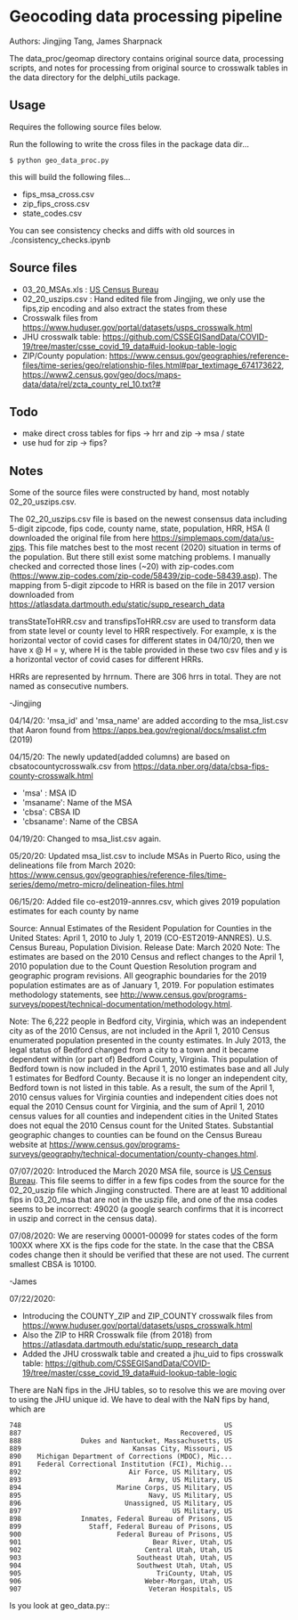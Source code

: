 # Geocoding data processing pipeline

Authors: Jingjing Tang, James Sharpnack

The data_proc/geomap directory contains original source data, processing scripts, and notes for processing from original source to crosswalk tables in the data directory for the delphi_utils package.

## Usage

Requires the following source files below.

Run the following to write the cross files in the package data dir...
```
$ python geo_data_proc.py
```
this will build the following files...
- fips_msa_cross.csv
- zip_fips_cross.csv
- state_codes.csv

You can see consistency checks and diffs with old sources in ./consistency_checks.ipynb

## Source files

- 03_20_MSAs.xls : [US Census Bureau](https://www.census.gov/geographies/reference-files/time-series/demo/metro-micro/delineation-files.html)
- 02_20_uszips.csv : Hand edited file from Jingjing, we only use the fips,zip encoding and also extract the states from these
- Crosswalk files from https://www.huduser.gov/portal/datasets/usps_crosswalk.html
- JHU crosswalk table: https://github.com/CSSEGISandData/COVID-19/tree/master/csse_covid_19_data#uid-lookup-table-logic
- ZIP/County population: https://www.census.gov/geographies/reference-files/time-series/geo/relationship-files.html#par_textimage_674173622, https://www2.census.gov/geo/docs/maps-data/data/rel/zcta_county_rel_10.txt?#

## Todo

- make direct cross tables for fips -> hrr and zip -> msa / state
- use hud for zip -> fips?

## Notes

Some of the source files were constructed by hand, most notably 02_20_uszips.csv.

The 02_20_uszips.csv file is based on the newest consensus data including 5-digit zipcode, fips code, county name, state, population, HRR, HSA (I downloaded the original file from here https://simplemaps.com/data/us-zips. This file matches best to the most recent (2020) situation in terms of the population. But there still exist some matching problems. I manually checked and corrected those lines (~20) with zip-codes.com (https://www.zip-codes.com/zip-code/58439/zip-code-58439.asp). The mapping from 5-digit zipcode to HRR is based on the file in 2017 version downloaded from https://atlasdata.dartmouth.edu/static/supp_research_data

transStateToHRR.csv and transfipsToHRR.csv are used to transform data from state level or county level to HRR respectively. For example, x is the horizontal vector of covid cases for different states in 04/10/20, then we have x @ H = y, where H is the table provided in these two csv files and y is a horizontal vector of covid cases for different HRRs.

HRRs are represented by hrrnum. There are 306 hrrs in total. They are not named as consecutive numbers.

-Jingjing


04/14/20: 'msa_id' and 'msa_name' are added according to the msa_list.csv that Aaron found from https://apps.bea.gov/regional/docs/msalist.cfm (2019)   

04/15/20:
The newly updated(added columns) are based on cbsatocountycrosswalk.csv from https://data.nber.org/data/cbsa-fips-county-crosswalk.html
- 'msa' : MSA ID
- 'msaname': Name of the MSA
- 'cbsa': CBSA ID
- 'cbsaname': Name of the CBSA


04/19/20:
Changed to msa_list.csv again. 

05/20/20: Updated msa_list.csv to include MSAs in Puerto Rico, using the delineations file from March 2020: https://www.census.gov/geographies/reference-files/time-series/demo/metro-micro/delineation-files.html

06/15/20:
Added file co-est2019-annres.csv, which gives 2019 population estimates for each county by name 

Source: Annual Estimates of the Resident Population for Counties in the United States: April 1, 2010 to July 1, 2019 (CO-EST2019-ANNRES). U.S. Census Bureau, Population Division. Release Date: March 2020
Note: The estimates are based on the 2010 Census and reflect changes to the April 1, 2010 population due to the Count Question Resolution program and geographic program revisions. All geographic boundaries for the 2019 population estimates are as of January 1, 2019. For population estimates methodology statements, see http://www.census.gov/programs-surveys/popest/technical-documentation/methodology.html.

Note: The 6,222 people in Bedford city, Virginia, which was an independent city as of the 2010 Census, are not included in the April 1, 2010 Census enumerated population presented in the county estimates. In July 2013, the legal status of Bedford changed from a city to a town and it became dependent within (or part of) Bedford County, Virginia. This population of Bedford town is now included in the April 1, 2010 estimates base and all July 1 estimates for Bedford County. Because it is no longer an independent city, Bedford town is not listed in this table. As a result, the sum of the April 1, 2010 census values for Virginia counties and independent cities does not equal the 2010 Census count for Virginia, and the sum of April 1, 2010 census values for all counties and independent cities in the United States does not equal the 2010 Census count for the United States. Substantial geographic changes to counties can be found on the Census Bureau website at https://www.census.gov/programs-surveys/geography/technical-documentation/county-changes.html.


07/07/2020:
Introduced the March 2020 MSA file, source is [US Census Bureau](https://www.census.gov/geographies/reference-files/time-series/demo/metro-micro/delineation-files.html).  This file seems to differ in a few fips codes from the source for the 02_20_uszip file which Jingjing constructed.  There are at least 10 additional fips in 03_20_msa that are not in the uszip file, and one of the msa codes seems to be incorrect: 49020 (a google search confirms that it is incorrect in uszip and correct in the census data). 

07/08/2020:
We are reserving 00001-00099 for states codes of the form 100XX where XX is the fips code for the state.  In the case that the CBSA codes change then it should be verified that these are not used.  The current smallest CBSA is 10100.

-James

07/22/2020:
- Introducing the COUNTY_ZIP and ZIP_COUNTY crosswalk files from https://www.huduser.gov/portal/datasets/usps_crosswalk.html
- Also the ZIP to HRR Crosswalk file (from 2018) from https://atlasdata.dartmouth.edu/static/supp_research_data
- Added the JHU crosswalk table and created a jhu_uid to fips crosswalk table: https://github.com/CSSEGISandData/COVID-19/tree/master/csse_covid_19_data#uid-lookup-table-logic

There are NaN fips in the JHU tables, so to resolve this we are moving over to using the JHU unique id.
We have to deal with the NaN fips by hand, which are 
```
748                                                   US
887                                        Recovered, US
888               Dukes and Nantucket, Massachusetts, US
889                            Kansas City, Missouri, US
890    Michigan Department of Corrections (MDOC), Mic...
891    Federal Correctional Institution (FCI), Michig...
892                           Air Force, US Military, US
893                                Army, US Military, US
894                        Marine Corps, US Military, US
895                                Navy, US Military, US
896                          Unassigned, US Military, US
897                                      US Military, US
898               Inmates, Federal Bureau of Prisons, US
899                 Staff, Federal Bureau of Prisons, US
900                        Federal Bureau of Prisons, US
901                                 Bear River, Utah, US
902                               Central Utah, Utah, US
903                             Southeast Utah, Utah, US
904                             Southwest Utah, Utah, US
905                                  TriCounty, Utah, US
906                               Weber-Morgan, Utah, US
907                                Veteran Hospitals, US
```
Is you look at geo_data.py::